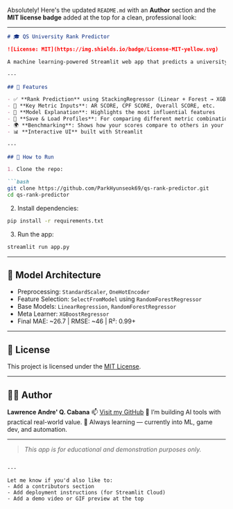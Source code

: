 Absolutely! Here's the updated `README.md` with an **Author** section and the **MIT license badge** added at the top for a clean, professional look:

---

````markdown
# 🎓 QS University Rank Predictor

![License: MIT](https://img.shields.io/badge/License-MIT-yellow.svg)

A machine learning-powered Streamlit web app that predicts a university’s **2026 QS World University Rank** based on official QS indicators like Academic Reputation, Faculty-Student Ratio, International Faculty Ratio, and more.

---

## 🚀 Features

- ✅ **Rank Prediction** using StackingRegressor (Linear + Forest → XGBoost)
- 🧮 **Key Metric Inputs**: AR SCORE, CPF SCORE, Overall SCORE, etc.
- 🧠 **Model Explanation**: Highlights the most influential features
- 💾 **Save & Load Profiles**: For comparing different metric combinations
- 🌍 **Benchmarking**: Shows how your scores compare to others in your country/region
- 📊 **Interactive UI** built with Streamlit

---

## 📂 How to Run

1. Clone the repo:

```bash
git clone https://github.com/ParkHyunseok69/qs-rank-predictor.git
cd qs-rank-predictor
````

2. Install dependencies:

```bash
pip install -r requirements.txt
```

3. Run the app:

```bash
streamlit run app.py
```

---

## 🧠 Model Architecture

* Preprocessing: `StandardScaler`, `OneHotEncoder`
* Feature Selection: `SelectFromModel` using `RandomForestRegressor`
* Base Models: `LinearRegression`, `RandomForestRegressor`
* Meta Learner: `XGBoostRegressor`
* Final MAE: \~26.7 | RMSE: \~46 | R²: 0.99+

---

## 📘 License

This project is licensed under the [MIT License](LICENSE).

---

## 👨‍💻 Author

**Lawrence Andre' Q. Cabana**
📫 [Visit my GitHub](https://github.com/ParkHyunseok69)
🔭 I’m building AI tools with practical real-world value.
🧠 Always learning — currently into ML, game dev, and automation.

---

> *This app is for educational and demonstration purposes only.*

```

---

Let me know if you'd also like to:
- Add a contributors section
- Add deployment instructions (for Streamlit Cloud)
- Add a demo video or GIF preview at the top  
```
